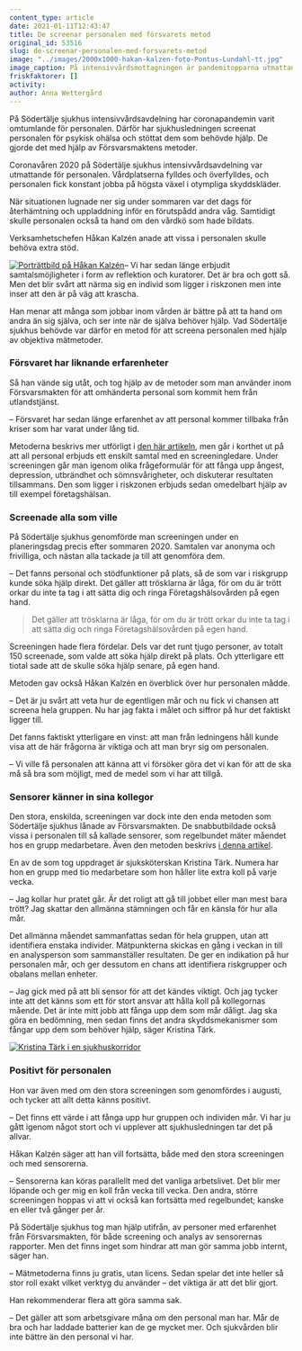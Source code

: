 ```yaml
---
content_type: article
date: 2021-01-11T12:43:47
title: De screenar personalen med försvarets metod
original_id: 53516
slug: de-screenar-personalen-med-forsvarets-metod
image: "../images/2000x1000-hakan-kalzen-foto-Pontus-Lundahl-tt.jpg"
image_caption: På intensivvårdsmottagningen är pandemitopparna utmattande för personalen. Därför har de blivit screenade för psykisk ohälsa, berättar enhetschef Håkan Kalzén.
friskfaktorer: []
activity:
author: Anna Wettergård
---
```


På Södertälje sjukhus intensivvårdsavdelning har coronapandemin varit omtumlande för personalen. Därför har sjukhusledningen screenat personalen för psykisk ohälsa och stöttat dem som behövde hjälp. De gjorde det med hjälp av Försvarsmaktens metoder.

Coronavåren 2020 på Södertälje sjukhus intensivvårdsavdelning var utmattande för personalen. Vårdplatserna fylldes och överfylldes, och personalen fick konstant jobba på högsta växel i otympliga skyddskläder.

När situationen lugnade ner sig under sommaren var det dags för återhämtning och uppladdning inför en förutspådd andra våg. Samtidigt skulle personalen också ta hand om den vårdkö som hade bildats.

Verksamhetschefen Håkan Kalzén anade att vissa i personalen skulle behöva extra stöd.

[![Porträttbild på Håkan Kalzén](https://www.suntarbetsliv.se/wp-content/uploads/2020/12/200x220-hakan-kalzen-foto-Pontus-Lundahl-tt.jpg)](https://www.suntarbetsliv.se/wp-content/uploads/2020/12/200x220-hakan-kalzen-foto-Pontus-Lundahl-tt.jpg)– Vi har sedan länge erbjudit samtalsmöjligheter i form av reflektion och kuratorer. Det är bra och gott så. Men det blir svårt att närma sig en individ som ligger i riskzonen men inte inser att den är på väg att krascha.

Han menar att många som jobbar inom vården är bättre på att ta hand om andra än sig själva, och ser inte när de själva behöver hjälp. Vad Södertälje sjukhus behövde var därför en metod för att screena personalen med hjälp av objektiva mätmetoder.

### Försvaret har liknande erfarenheter

Så han vände sig utåt, och tog hjälp av de metoder som man använder inom Försvarsmakten för att omhänderta personal som kommit hem från utlandstjänst.

– Försvaret har sedan länge erfarenhet av att personal kommer tillbaka från kriser som har varat under lång tid.

Metoderna beskrivs mer utförligt i [den här artikeln](https://www.suntarbetsliv.se/forskning/sam/tva-satt-att-stotta-covidpersonal/), men går i korthet ut på att all personal erbjuds ett enskilt samtal med en screeningledare. Under screeningen går man igenom olika frågeformulär för att fånga upp ångest, depression, utbrändhet och sömnsvårigheter, och diskuterar resultaten tillsammans. Den som ligger i riskzonen erbjuds sedan omedelbart hjälp av till exempel företagshälsan.

### Screenade alla som ville

På Södertälje sjukhus genomförde man screeningen under en planeringsdag precis efter sommaren 2020. Samtalen var anonyma och frivilliga, och nästan alla tackade ja till att genomföra dem.

– Det fanns personal och stödfunktioner på plats, så de som var i riskgrupp kunde söka hjälp direkt. Det gäller att trösklarna är låga, för om du är trött orkar du inte ta tag i att sätta dig och ringa Företagshälsovården på egen hand.

> Det gäller att trösklarna är låga, för om du är trött orkar du inte ta tag i att sätta dig och ringa Företagshälsovården på egen hand.

Screeningen hade flera fördelar. Dels var det runt tjugo personer, av totalt 150 screenade, som valde att söka hjälp direkt på plats. Och ytterligare ett tiotal sade att de skulle söka hjälp senare, på egen hand.

Metoden gav också Håkan Kalzén en överblick över hur personalen mådde.

– Det är ju svårt att veta hur de egentligen mår och nu fick vi chansen att screena hela gruppen. Nu har jag fakta i målet och siffror på hur det faktiskt ligger till.

Det fanns faktiskt ytterligare en vinst: att man från ledningens håll kunde visa att de här frågorna är viktiga och att man bryr sig om personalen.

– Vi ville få personalen att känna att vi försöker göra det vi kan för att de ska må så bra som möjligt, med de medel som vi har att tillgå.

### Sensorer känner in sina kollegor

Den stora, enskilda, screeningen var dock inte den enda metoden som Södertälje sjukhus lånade av Försvarsmakten. De snabbutbildade också vissa i personalen till så kallade sensorer, som regelbundet mäter måendet hos en grupp medarbetare. Även den metoden beskrivs [i denna artikel](https://www.suntarbetsliv.se/forskning/sam/tva-satt-att-stotta-covidpersonal/).

En av de som tog uppdraget är sjuksköterskan Kristina Tärk. Numera har hon en grupp med tio medarbetare som hon håller lite extra koll på varje vecka.

– Jag kollar hur pratet går. Är det roligt att gå till jobbet eller man mest bara trött? Jag skattar den allmänna stämningen och får en känsla för hur alla mår.

Det allmänna måendet sammanfattas sedan för hela gruppen, utan att identifiera enstaka individer. Mätpunkterna skickas en gång i veckan in till en analysperson som sammanställer resultaten. De ger en indikation på hur personalen mår, och ger dessutom en chans att identifiera riskgrupper och obalans mellan enheter.

– Jag gick med på att bli sensor för att det kändes viktigt. Och jag tycker inte att det känns som ett för stort ansvar att hålla koll på kollegornas mående. Det är inte mitt jobb att fånga upp dem som mår dåligt. Jag ska göra en bedömning, men sedan finns det andra skyddsmekanismer som fångar upp dem som behöver hjälp, säger Kristina Tärk.

[![Kristina Tärk i en sjukhuskorridor](https://www.suntarbetsliv.se/wp-content/uploads/2020/12/750x400-kristina-tark-1-foto-Marie-Pars-Edgren.jpg)](https://www.suntarbetsliv.se/wp-content/uploads/2020/12/750x400-kristina-tark-1-foto-Marie-Pars-Edgren.jpg)

### Positivt för personalen

Hon var även med om den stora screeningen som genomfördes i augusti, och tycker att allt detta känns positivt.

– Det finns ett värde i att fånga upp hur gruppen och individen mår. Vi har ju gått igenom något stort och vi upplever att sjukhusledningen tar det på allvar.

Håkan Kalzén säger att han vill fortsätta, både med den stora screeningen och med sensorerna.

– Sensorerna kan köras parallellt med det vanliga arbetslivet. Det blir mer löpande och ger mig en koll från vecka till vecka. Den andra, större screeningen hoppas vi att vi också kan fortsätta med regelbundet; kanske en eller två gånger per år.

På Södertälje sjukhus tog man hjälp utifrån, av personer med erfarenhet från Försvarsmakten, för både screening och analys av sensorernas rapporter. Men det finns inget som hindrar att man gör samma jobb internt, säger han.

– Mätmetoderna finns ju gratis, utan licens. Sedan spelar det inte heller så stor roll exakt vilket verktyg du använder – det viktiga är att det blir gjort.

Han rekommenderar flera att göra samma sak.

– Det gäller att som arbetsgivare måna om den personal man har. Mår de bra och har laddade batterier kan de ge mycket mer. Och sjukvården blir inte bättre än den personal vi har.

